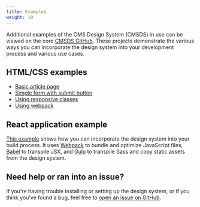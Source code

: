 ```yaml
---
title: Examples
weight: 10
---
```


Additional examples of the CMS Design System (CMSDS) in use can be viewed on the core [CMSDS GitHub](https://github.com/CMSgov/design-system). These projects demonstrate the various ways you can incorporate the design system into your development process and various use cases.

## HTML/CSS examples

- [Basic article page](https://github.com/CMSgov/design-system/tree/master/examples/html-css/article)
- [Simple form with submit button](https://github.com/CMSgov/design-system/tree/master/examples/html-css/form)
- [Using responsive classes](https://github.com/CMSgov/design-system/tree/master/examples/html-css/responsive)
- [Using webpack](https://github.com/CMSgov/design-system/tree/master/examples/webpack-demo)

## React application example

[This example](https://github.com/CMSgov/design-system/tree/master/examples/react-app) shows how you can incorporate the design system into your build process. It uses [Webpack](https://webpack.js.org) to bundle and optimize JavaScript files, [Babel](https://babeljs.io/) to transpile JSX, and [Gulp](http://gulpjs.com/) to transpile Sass and copy static assets from the design system.

## Need help or ran into an issue?

If you're having trouble installing or setting up the design system, or if you think you've found a bug, feel free to [open an issue on GitHub]({{github}}/tree/master/examples).
